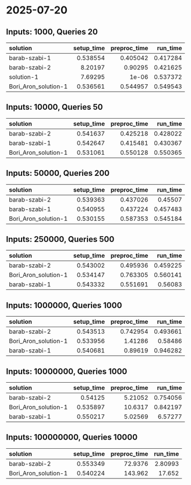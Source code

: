 # 2025-07-20

## Inputs: 1000, Queries 20

| solution             |   setup_time |   preproc_time |   run_time |
|:---------------------|-------------:|---------------:|-----------:|
| barab-szabi-1        |     0.538554 |       0.405042 |   0.417284 |
| barab-szabi-2        |     8.20197  |       0.90295  |   0.421625 |
| solution-1           |     7.69295  |       1e-06    |   0.537372 |
| Bori_Aron_solution-1 |     0.536561 |       0.544957 |   0.549543 |

## Inputs: 10000, Queries 50

| solution             |   setup_time |   preproc_time |   run_time |
|:---------------------|-------------:|---------------:|-----------:|
| barab-szabi-2        |     0.541637 |       0.425218 |   0.428022 |
| barab-szabi-1        |     0.542647 |       0.415481 |   0.430367 |
| Bori_Aron_solution-1 |     0.531061 |       0.550128 |   0.550365 |

## Inputs: 50000, Queries 200

| solution             |   setup_time |   preproc_time |   run_time |
|:---------------------|-------------:|---------------:|-----------:|
| barab-szabi-2        |     0.539363 |       0.437026 |   0.45507  |
| barab-szabi-1        |     0.540955 |       0.437224 |   0.457483 |
| Bori_Aron_solution-1 |     0.530155 |       0.587353 |   0.545184 |

## Inputs: 250000, Queries 500

| solution             |   setup_time |   preproc_time |   run_time |
|:---------------------|-------------:|---------------:|-----------:|
| barab-szabi-2        |     0.543002 |       0.495936 |   0.459225 |
| Bori_Aron_solution-1 |     0.534147 |       0.763305 |   0.560141 |
| barab-szabi-1        |     0.543332 |       0.551691 |   0.56083  |

## Inputs: 1000000, Queries 1000

| solution             |   setup_time |   preproc_time |   run_time |
|:---------------------|-------------:|---------------:|-----------:|
| barab-szabi-2        |     0.543513 |       0.742954 |   0.493661 |
| Bori_Aron_solution-1 |     0.533956 |       1.41286  |   0.58486  |
| barab-szabi-1        |     0.540681 |       0.89619  |   0.946282 |

## Inputs: 10000000, Queries 1000

| solution             |   setup_time |   preproc_time |   run_time |
|:---------------------|-------------:|---------------:|-----------:|
| barab-szabi-2        |     0.54125  |        5.21052 |   0.754056 |
| Bori_Aron_solution-1 |     0.535897 |       10.6317  |   0.842197 |
| barab-szabi-1        |     0.550217 |        5.02569 |   6.57277  |

## Inputs: 100000000, Queries 10000

| solution             |   setup_time |   preproc_time |   run_time |
|:---------------------|-------------:|---------------:|-----------:|
| barab-szabi-2        |     0.553349 |        72.9376 |    2.80993 |
| Bori_Aron_solution-1 |     0.540224 |       143.962  |   17.652   |